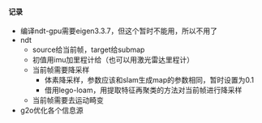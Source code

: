 #### 记录
+ 编译ndt-gpu需要eigen3.3.7，但这个暂时不能用，所以不用了
+ ndt
    + source给当前帧，target给submap
    + 初值用imu加里程计给（也可以用激光雷达里程计）
    + 当前帧需要降采样
        + 体素降采样，参数应该和slam生成map的参数相同，暂时设置为0.1
        + 借用lego-loam，用提取特征再聚类的方法对当前帧进行降采样
    + 当前帧需要去运动畸变
+ g2o优化各个信息源